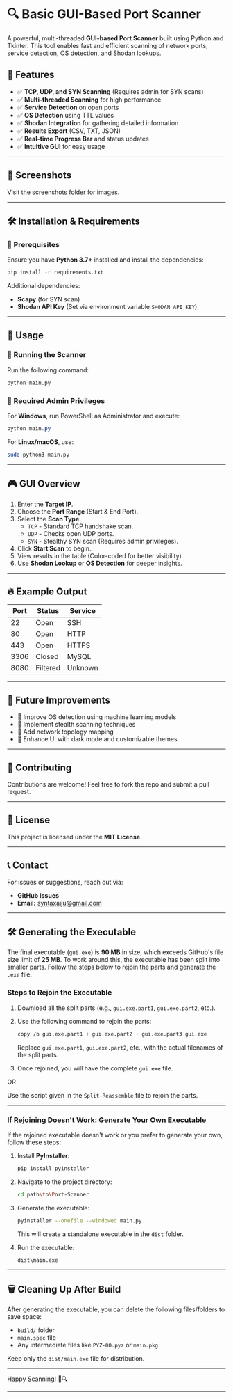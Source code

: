 
# 🔍 Basic GUI-Based Port Scanner

A powerful, multi-threaded **GUI-based Port Scanner** built using Python and Tkinter. This tool enables fast and efficient scanning of network ports, service detection, OS detection, and Shodan lookups.

## 🚀 Features
- ✅ **TCP, UDP, and SYN Scanning** (Requires admin for SYN scans)
- ✅ **Multi-threaded Scanning** for high performance
- ✅ **Service Detection** on open ports
- ✅ **OS Detection** using TTL values
- ✅ **Shodan Integration** for gathering detailed information
- ✅ **Results Export** (CSV, TXT, JSON)
- ✅ **Real-time Progress Bar** and status updates
- ✅ **Intuitive GUI** for easy usage

---

## 📸 Screenshots

Visit the screenshots folder for images.

---

## 🛠️ Installation & Requirements

### 📌 Prerequisites
Ensure you have **Python 3.7+** installed and install the dependencies:

```sh
pip install -r requirements.txt
```

Additional dependencies:
- **Scapy** (for SYN scan)
- **Shodan API Key** (Set via environment variable `SHODAN_API_KEY`)

---

## 🎯 Usage

### 🏁 Running the Scanner
Run the following command:

```sh
python main.py
```

### 🔑 Required Admin Privileges
For **Windows**, run PowerShell as Administrator and execute:

```powershell
python main.py
```

For **Linux/macOS**, use:

```sh
sudo python3 main.py
```

---

## 🎮 GUI Overview

1. Enter the **Target IP**.
2. Choose the **Port Range** (Start & End Port).
3. Select the **Scan Type**:
   - `TCP` - Standard TCP handshake scan.
   - `UDP` - Checks open UDP ports.
   - `SYN` - Stealthy SYN scan (Requires admin privileges).
4. Click **Start Scan** to begin.
5. View results in the table (Color-coded for better visibility).
6. Use **Shodan Lookup** or **OS Detection** for deeper insights.

---

## 🔥 Example Output

| Port | Status   | Service  |
|------|---------|----------|
| 22   | Open    | SSH      |
| 80   | Open    | HTTP     |
| 443  | Open    | HTTPS    |
| 3306 | Closed  | MySQL    |
| 8080 | Filtered | Unknown |

---

## 🎯 Future Improvements
- 🔹 Improve OS detection using machine learning models
- 🔹 Implement stealth scanning techniques
- 🔹 Add network topology mapping
- 🔹 Enhance UI with dark mode and customizable themes

---

## 🤝 Contributing
Contributions are welcome! Feel free to fork the repo and submit a pull request.

---

## 📜 License
This project is licensed under the **MIT License**.

---

## 📞 Contact
For issues or suggestions, reach out via:

- **GitHub Issues**
- **Email:** syntaxajju@gmail.com

---

## 🛠️ Generating the Executable

The final executable (`gui.exe`) is **90 MB** in size, which exceeds GitHub's file size limit of **25 MB**. To work around this, the executable has been split into smaller parts. Follow the steps below to rejoin the parts and generate the `.exe` file.

### Steps to Rejoin the Executable
1. Download all the split parts (e.g., `gui.exe.part1`, `gui.exe.part2`, etc.).
2. Use the following command to rejoin the parts:

   ```sh
   copy /b gui.exe.part1 + gui.exe.part2 + gui.exe.part3 gui.exe
   ```

   Replace `gui.exe.part1`, `gui.exe.part2`, etc., with the actual filenames of the split parts.

3. Once rejoined, you will have the complete `gui.exe` file.

OR

Use the script given in the `Split-Reassemble` file to rejoin the parts.

---

### If Rejoining Doesn't Work: Generate Your Own Executable
If the rejoined executable doesn't work or you prefer to generate your own, follow these steps:

1. Install **PyInstaller**:

   ```sh
   pip install pyinstaller
   ```

2. Navigate to the project directory:

   ```sh
   cd path\to\Port-Scanner
   ```

3. Generate the executable:

   ```sh
   pyinstaller --onefile --windowed main.py
   ```

   This will create a standalone executable in the `dist` folder.

4. Run the executable:

   ```sh
   dist\main.exe
   ```

---

## 🗑️ Cleaning Up After Build
After generating the executable, you can delete the following files/folders to save space:
- `build/` folder
- `main.spec` file
- Any intermediate files like `PYZ-00.pyz` or `main.pkg`

Keep only the `dist/main.exe` file for distribution.

---

Happy Scanning! 🚀🔍

---